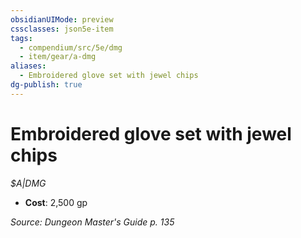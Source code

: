```yaml
---
obsidianUIMode: preview
cssclasses: json5e-item
tags:
  - compendium/src/5e/dmg
  - item/gear/a-dmg
aliases:
  - Embroidered glove set with jewel chips
dg-publish: true
---
```

# Embroidered glove set with jewel chips
*$A|DMG*  

- **Cost**: 2,500 gp

*Source: Dungeon Master's Guide p. 135*